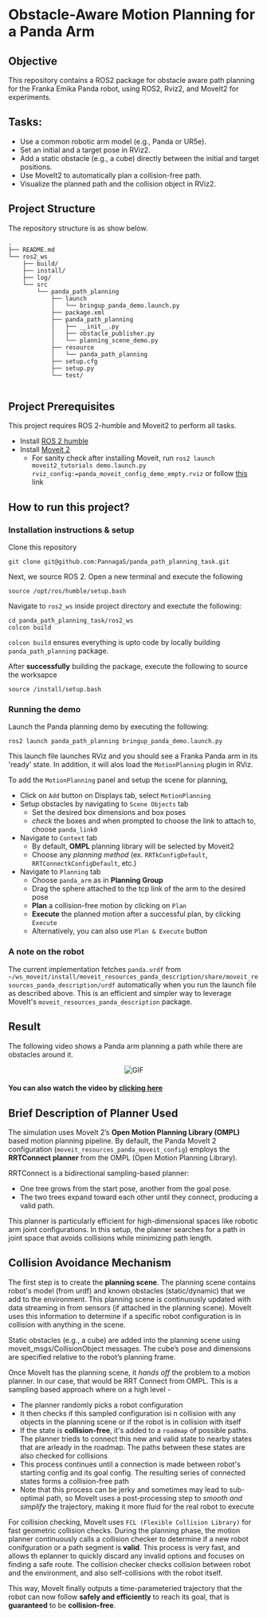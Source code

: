 # Obstacle-Aware Motion Planning for a Panda Arm 

## Objective
This repository contains a ROS2 package for obstacle aware path planning for the Franka Emika Panda robot, using ROS2, Rviz2, and MoveIt2 for experiments.



## Tasks:
- Use a common robotic arm model (e.g., Panda or UR5e).
- Set an initial and a target pose in RViz2.
- Add a static obstacle (e.g., a cube) directly between the initial and target positions.
- Use MoveIt2 to automatically plan a collision-free path.
- Visualize the planned path and the collision object in RViz2.

## Project Structure 
The repository structure is as show below. 
```
.
├── README.md
└── ros2_ws
    ├── build/
    ├── install/
    ├── log/
    └── src
        └── panda_path_planning
            ├── launch
            │   └── bringup_panda_demo.launch.py
            ├── package.xml
            ├── panda_path_planning
            │   ├── __init__.py
            │   ├── obstacle_publisher.py
            │   └── planning_scene_demo.py
            ├── resource
            │   └── panda_path_planning
            ├── setup.cfg
            ├── setup.py
            └── test/
                
```
## Project Prerequisites
This project requires ROS 2-humble and Moveit2 to perform all tasks. 
- Install [ROS 2 humble](https://docs.ros.org/en/humble/Installation/Ubuntu-Install-Debs.html) 
- Install [Moveit 2](https://moveit.picknik.ai/humble/doc/tutorials/getting_started/getting_started.html) 
    - For sanity check after installing Moveit, run `ros2 launch moveit2_tutorials demo.launch.py rviz_config:=panda_moveit_config_demo_empty.rviz` or follow [this](https://moveit.picknik.ai/humble/doc/tutorials/quickstart_in_rviz/quickstart_in_rviz_tutorial.html) link


## How to run this project? 
### Installation instructions & setup
Clone this repository
```
git clone git@github.com:PannagaS/panda_path_planning_task.git
```

Next, we source ROS 2. Open a new terminal and execute the following
```
source /opt/ros/humble/setup.bash
```

Navigate to `ros2_ws` inside project directory and exectute the following: 
```
cd panda_path_planning_task/ros2_ws
colcon build 
```

`colcon build` ensures everything is upto code by locally building `panda_path_planning` package. 

After **successfully** building the package, execute the following to source the worksapce 
```
source /install/setup.bash
```



### Running the demo
Launch the Panda planning demo by executing the following:
```
ros2 launch panda_path_planning bringup_panda_demo.launch.py
```

This launch file launches RViz and you should see a Franka Panda arm in its 'ready' state.
In addition, it will alos load the `MotionPlanning` plugin in RViz.

To add the `MotionPlanning` panel and setup the scene for planning, 
- Click on `Add` button on Displays tab, select `MotionPlanning`
- Setup obstacles by navigating to `Scene Objects` tab
    - Set the desired box dimensions and box poses
    - *check* the boxes and when prompted to choose the link to attach to, choose `panda_link0`
- Navigate to `Context` tab
    - By default, **OMPL** planning library will be selected by Moveit2
    - Choose any *planning method* (ex. `RRTkConfigDefault`, `RRTConnectkConfigDefault`, etc.)
- Navigate to `Planning` tab
    - Choose `panda_arm` as in **Planning Group**
    - Drag the sphere attached to the tcp link of the arm to the desired pose
    - **Plan** a collision-free motion by clicking on `Plan`
    - **Execute** the planned motion after a successful plan, by clicking `Execute` 
    - Alternatively, you can also use `Plan & Execute` button
 
### A note on the robot
The current implementation fetches `panda.urdf` from `~/ws_moveit/install/moveit_resources_panda_description/share/moveit_resources_panda_description/urdf` automatically when you run the launch file as described above. This is an efficient and simpler way to leverage MoveIt's `moveit_resources_panda_description` package. 


## Result
The following video shows a Panda arm planning a path while there are obstacles around it.


<p align="center">
    <img src="assets/Screencastfrom08-11-2025100428PM-ezgif.com-video-to-gif-converter.gif" alt="GIF"/>
</p>

#### You can also watch the video by [clicking here](https://youtu.be/Kpos1U_8N2A)

## Brief Description of Planner Used
The simulation uses MoveIt 2’s **Open Motion Planning Library (OMPL)** based motion planning pipeline.
By default, the Panda MoveIt 2 configuration (`moveit_resources_panda_moveit_config`) employs the **RRTConnect planner** from the OMPL (Open Motion Planning Library).

RRTConnect is a bidirectional sampling-based planner:

- One tree grows from the start pose, another from the goal pose.
- The two trees expand toward each other until they connect, producing a valid path.

This planner is particularly efficient for high-dimensional spaces like robotic arm joint configurations.
In this setup, the planner searches for a path in joint space that avoids collisions while minimizing path length.

## Collision Avoidance Mechanism
The first step is to create the **planning scene**. The planning scene contains robot's model (from urdf) and known obstacles (static/dynamic) that we add to the environment. This planning scene is continuously updated with data streaming in from sensors (if attached in the planning scene). MoveIt uses this information to determine if a specific robot configuration is in collision with anything in the scene.

Static obstacles (e.g., a cube) are added into the planning scene using moveit_msgs/CollisionObject messages.
The cube’s pose and dimensions are specified relative to the robot’s planning frame.


Once MoveIt has the planning scene, it *hands off* the problem to a motion planner. In our case, that would be RRT Connect from OMPL. This is a sampling based approach where on a high level - 
- The planner randomly picks a robot configuration
- It then checks if this sampled configuration isi n collision with any objects in the planning scene or if the robot is in collision with itself
- If the state is **collision-free**, it's added to a `roadmap` of possible paths. The planner trieds to connect this new and valid state to nearby states that are arleady in the roadmap. The paths between these states are also checked for collisions
- This process continues until a connection is made between robot's starting config and its goal config. The resulting series of connected states forms a collision-free path
- Note that this process can be jerky and sometimes may lead to sub-optimal path, so MoveIt uses a post-processing step to *smooth and simplify* the trajectory, making it more fluid for the real robot to execute 


For collision checking, MoveIt uses `FCL (Flexible Collision Library)` for fast geometric collision checks. 
During the planning phase, the motion planner continuously calls a collision checker to determine if a new robot conifguration or a path segment is **valid**. This process is very fast, and allows th eplanner to quickly discard any invalid options and focuses on finding a safe route. The collision checker checks collision between robot and the environment, and also self-collisions with the robot itself.

This way, MoveIt finally outputs a time-parameteried trajectory that the robot can now follow **safely and efficiently** to reach its goal, that is **guaranteed** to be **collision-free**.
